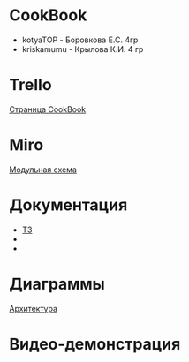 # CookBook

  - kotyaTOP - Боровкова Е.С. 4гр
  - kriskamumu - Крылова К.И. 4 гр
  
# Trello
[Страница СookBook](https://trello.com/b/VSmTybFB/cookbook)

# Miro
[Модульная схема](https://miro.com/app/board/o9J_kxhWFeE=/)

# Документация
* [ТЗ](https://github.com/kotyaTOP/CookBook/blob/master/Документы/ТЗ.docx)
*
*

# Диаграммы
[Архитектура](https://github.com/kotyaTOP/CookBook/tree/master/Диаграммы)

# Видео-демонстрация

